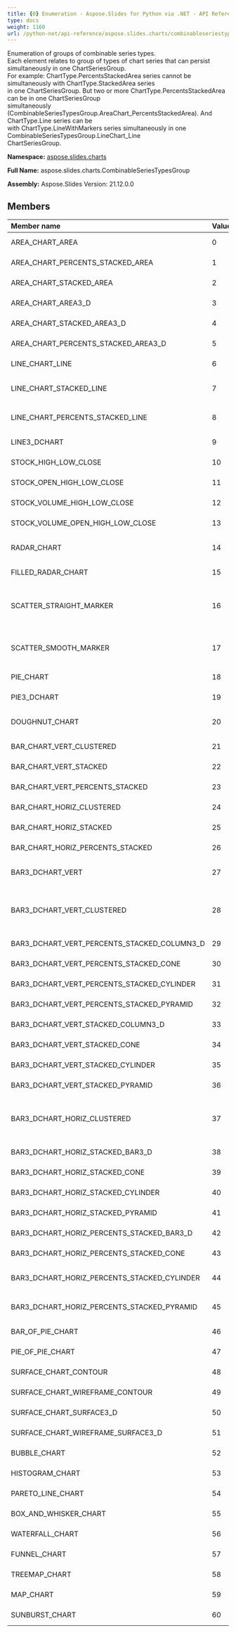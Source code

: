 ```yaml
---
title: {0} Enumeration - Aspose.Slides for Python via .NET - API Reference
type: docs
weight: 1160
url: /python-net/api-reference/aspose.slides.charts/combinableseriestypesgroup/
---
```


Enumeration of groups of combinable series types.<br/>            Each element relates to group of types of chart series that can persist simultaneously in one ChartSeriesGroup.<br/>            For example: ChartType.PercentsStackedArea series cannot be simultaneously with ChartType.StackedArea series <br/>            in one ChartSeriesGroup. But two or more ChartType.PercentsStackedArea can be in one ChartSeriesGroup <br/>            simultaneously (CombinableSeriesTypesGroup.AreaChart_PercentsStackedArea). And ChartType.Line series can be <br/>            with ChartType.LineWithMarkers series simultaneously in one CombinableSeriesTypesGroup.LineChart_Line <br/>            ChartSeriesGroup.

**Namespace:** [aspose.slides.charts](/python-net/api-reference/aspose.slides.charts/)

**Full Name:** aspose.slides.charts.CombinableSeriesTypesGroup

**Assembly:**  Aspose.Slides Version: 21.12.0.0

## **Members**
|**Member name**|**Value**|**Description**|
| :- | :- | :- |
|AREA_CHART_AREA|0|Groups this set of series types:<br/>            { ChartType.Area }|
|AREA_CHART_PERCENTS_STACKED_AREA|1|Groups this set of series types:<br/>            { ChartType.PercentsStackedArea }|
|AREA_CHART_STACKED_AREA|2|Groups this set of series types:<br/>            { ChartType.StackedArea }|
|AREA_CHART_AREA3_D|3|Groups this set of series types:<br/>            { ChartType.Area3D }|
|AREA_CHART_STACKED_AREA3_D|4|Groups this set of series types:<br/>            { ChartType.StackedArea3D }|
|AREA_CHART_PERCENTS_STACKED_AREA3_D|5|Groups this set of series types:<br/>            { ChartType.PercentsStackedArea3D }|
|LINE_CHART_LINE|6|Groups this set of series types:<br/>            { ChartType.Line, ChartType.LineWithMarkers }|
|LINE_CHART_STACKED_LINE|7|Groups this set of series types:<br/>            { ChartType.StackedLine, ChartType.StackedLineWithMarkers }|
|LINE_CHART_PERCENTS_STACKED_LINE|8|Groups this set of series types:<br/>            { ChartType.PercentsStackedLine, ChartType.PercentsStackedLineWithMarkers }|
|LINE3_DCHART|9|Groups this set of series types:<br/>            { ChartType.Line3D }|
|STOCK_HIGH_LOW_CLOSE|10|Groups this set of series types:<br/>            { ChartType.HighLowClose }|
|STOCK_OPEN_HIGH_LOW_CLOSE|11|Groups this set of series types:<br/>            { ChartType.OpenHighLowClose }|
|STOCK_VOLUME_HIGH_LOW_CLOSE|12|Groups this set of series types:<br/>            { ChartType.VolumeHighLowClose }|
|STOCK_VOLUME_OPEN_HIGH_LOW_CLOSE|13|Groups this set of series types:<br/>            { ChartType.VolumeOpenHighLowClose }|
|RADAR_CHART|14|Groups this set of series types:<br/>            { ChartType.Radar, ChartType.RadarWithMarkers }|
|FILLED_RADAR_CHART|15|Groups this set of series types:<br/>            { ChartType.FilledRadar }|
|SCATTER_STRAIGHT_MARKER|16|Groups this set of series types:<br/>            { ChartType.ScatterWithMarkers, ChartType.ScatterWithStraightLines, ChartType.ScatterWithStraightLinesAndMarkers }|
|SCATTER_SMOOTH_MARKER|17|Groups this set of series types:<br/>            { ChartType.ScatterWithSmoothLines, ChartType.ScatterWithSmoothLinesAndMarkers }|
|PIE_CHART|18|Groups this set of series types:<br/>            { ChartType.Pie, ChartType.ExplodedPie }|
|PIE3_DCHART|19|Groups this set of series types:<br/>            { ChartType.Pie3D, ChartType.ExplodedPie3D }|
|DOUGHNUT_CHART|20|Groups this set of series types:<br/>            { ChartType.Doughnut, ChartType.ExplodedDoughnut }|
|BAR_CHART_VERT_CLUSTERED|21|Groups this set of series types:<br/>            { ChartType.ClusteredColumn }|
|BAR_CHART_VERT_STACKED|22|Groups this set of series types:<br/>            { ChartType.StackedColumn }|
|BAR_CHART_VERT_PERCENTS_STACKED|23|Groups this set of series types:<br/>            { ChartType.PercentsStackedColumn }|
|BAR_CHART_HORIZ_CLUSTERED|24|Groups this set of series types:<br/>            { ChartType.ClusteredBar }|
|BAR_CHART_HORIZ_STACKED|25|Groups this set of series types:<br/>            { ChartType.StackedBar }|
|BAR_CHART_HORIZ_PERCENTS_STACKED|26|Groups this set of series types:<br/>            { ChartType.PercentsStackedBar }|
|BAR3_DCHART_VERT|27|Groups this set of series types:<br/>            { ChartType.Column3D, ChartType.Cylinder3D, ChartType.Cone3D, ChartType.Pyramid3D }|
|BAR3_DCHART_VERT_CLUSTERED|28|Groups this set of series types:<br/>            { ChartType.ClusteredColumn3D, ChartType.ClusteredCone, ChartType.ClusteredCylinder, ChartType.ClusteredPyramid }|
|BAR3_DCHART_VERT_PERCENTS_STACKED_COLUMN3_D|29|Groups this set of series types:<br/>            { ChartType.PercentsStackedColumn3D }|
|BAR3_DCHART_VERT_PERCENTS_STACKED_CONE|30|Groups this set of series types:<br/>            { ChartType.PercentsStackedCone }|
|BAR3_DCHART_VERT_PERCENTS_STACKED_CYLINDER|31|Groups this set of series types:<br/>            { ChartType.PercentsStackedCylinder }|
|BAR3_DCHART_VERT_PERCENTS_STACKED_PYRAMID|32|Groups this set of series types:<br/>            { ChartType.PercentsStackedPyramid }|
|BAR3_DCHART_VERT_STACKED_COLUMN3_D|33|Groups this set of series types:<br/>            { ChartType.StackedColumn3D }|
|BAR3_DCHART_VERT_STACKED_CONE|34|Groups this set of series types:<br/>            { ChartType.StackedCone }|
|BAR3_DCHART_VERT_STACKED_CYLINDER|35|Groups this set of series types:<br/>            { ChartType.StackedCylinder }|
|BAR3_DCHART_VERT_STACKED_PYRAMID|36|Groups this set of series types:<br/>            { ChartType.StackedPyramid }|
|BAR3_DCHART_HORIZ_CLUSTERED|37|Groups this set of series types:<br/>            { ChartType.ClusteredBar3D, ChartType.ClusteredHorizontalCone, ChartType.ClusteredHorizontalCylinder, ChartType.ClusteredHorizontalPyramid }|
|BAR3_DCHART_HORIZ_STACKED_BAR3_D|38|Groups this set of series types:<br/>            { ChartType.StackedBar3D }|
|BAR3_DCHART_HORIZ_STACKED_CONE|39|Groups this set of series types:<br/>            { ChartType.StackedHorizontalCone }|
|BAR3_DCHART_HORIZ_STACKED_CYLINDER|40|Groups this set of series types:<br/>            { ChartType.StackedHorizontalCylinder }|
|BAR3_DCHART_HORIZ_STACKED_PYRAMID|41|Groups this set of series types:<br/>            { ChartType.StackedHorizontalPyramid }|
|BAR3_DCHART_HORIZ_PERCENTS_STACKED_BAR3_D|42|Groups this set of series types:<br/>            { ChartType.PercentsStackedBar3D }|
|BAR3_DCHART_HORIZ_PERCENTS_STACKED_CONE|43|Groups this set of series types:<br/>            { ChartType.PercentsStackedHorizontalCone }|
|BAR3_DCHART_HORIZ_PERCENTS_STACKED_CYLINDER|44|Groups this set of series types:<br/>            { ChartType.PercentsStackedHorizontalCylinder }|
|BAR3_DCHART_HORIZ_PERCENTS_STACKED_PYRAMID|45|Groups this set of series types:<br/>            { ChartType.PercentsStackedHorizontalPyramid }|
|BAR_OF_PIE_CHART|46|Groups this set of series types:<br/>            { ChartType.BarOfPie }|
|PIE_OF_PIE_CHART|47|Groups this set of series types:<br/>            { ChartType.PieOfPie }|
|SURFACE_CHART_CONTOUR|48|Groups this set of series types:<br/>            { ChartType.Contour }|
|SURFACE_CHART_WIREFRAME_CONTOUR|49|Groups this set of series types:<br/>            { ChartType.WireframeContour }|
|SURFACE_CHART_SURFACE3_D|50|Groups this set of series types:<br/>            { ChartType.Surface3D }|
|SURFACE_CHART_WIREFRAME_SURFACE3_D|51|Groups this set of series types:<br/>            { ChartType.WireframeSurface3D }|
|BUBBLE_CHART|52|Groups this set of series types:<br/>            { ChartType.Bubble, ChartType.BubbleWith3D }|
|HISTOGRAM_CHART|53|Groups this set of series types:<br/>            { ChartType.Histogram }|
|PARETO_LINE_CHART|54|Groups this set of series types:<br/>            { ChartType.ParetoLine }|
|BOX_AND_WHISKER_CHART|55|Groups this set of series types:<br/>            { ChartType.BoxAndWhisker }|
|WATERFALL_CHART|56|Groups this set of series types:<br/>            { ChartType.Waterfall }|
|FUNNEL_CHART|57|Groups this set of series types:<br/>            { ChartType.Funnel }|
|TREEMAP_CHART|58|Groups this set of series types:<br/>            { ChartType.Treemap }|
|MAP_CHART|59|Groups this set of series types:<br/>            { ChartType.Map }|
|SUNBURST_CHART|60|Groups this set of series types:<br/>            { ChartType.Sunburst }|
